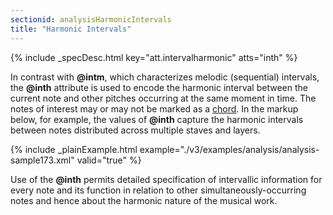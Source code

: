 ```yaml
---
sectionid: analysisHarmonicIntervals
title: "Harmonic Intervals"
---
```






{% include _specDesc.html key="att.intervalharmonic" atts="inth" %}



In contrast with **@intm**, which characterizes melodic (sequential) intervals, the
**@inth** attribute is used to encode the harmonic interval between the current note
and other pitches occurring at the same moment in time. The notes of interest may
or may not
be marked as a <a class="link_odd_elementSpec" href="/v3/elements/chord">chord</a>. In the markup below, for example, the values of
**@inth** capture the harmonic intervals between notes distributed across multiple
staves and layers.

{% include _plainExample.html example="./v3/examples/analysis/analysis-sample173.xml" valid="true" %}

Use of the **@inth** permits detailed specification of intervallic information for
every note and its function in relation to other simultaneously-occurring notes and
hence
about the harmonic nature of the musical work.

